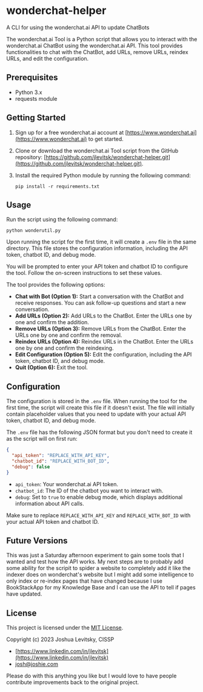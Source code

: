 # wonderchat-helper
A CLI for using the wonderchat.ai API to update ChatBots

The wonderchat.ai Tool is a Python script that allows you to interact with the wonderchat.ai ChatBot using the wonderchat.ai API. This tool provides functionalities to chat with the ChatBot, add URLs, remove URLs, reindex URLs, and edit the configuration.

Prerequisites
-------------

- Python 3.x
- requests module

Getting Started
---------------

1. Sign up for a free wonderchat.ai account at [https://www.wonderchat.ai](https://www.wonderchat.ai) to get started.
2. Clone or download the wonderchat.ai Tool script from the GitHub repository: [https://github.com/jlevitsk/wonderchat-helper.git](https://github.com/jlevitsk/wonderchat-helper.git).
3. Install the required Python module by running the following command:

   ```shell
   pip install -r requirements.txt
   ```

Usage
-----

Run the script using the following command:

```shell
python wonderutil.py
```

Upon running the script for the first time, it will create a `.env` file in the same directory. This file stores the configuration information, including the API token, chatbot ID, and debug mode.

You will be prompted to enter your API token and chatbot ID to configure the tool. Follow the on-screen instructions to set these values.

The tool provides the following options:

- **Chat with Bot (Option 1):** Start a conversation with the ChatBot and receive responses. You can ask follow-up questions and start a new conversation.
- **Add URLs (Option 2):** Add URLs to the ChatBot. Enter the URLs one by one and confirm the addition.
- **Remove URLs (Option 3):** Remove URLs from the ChatBot. Enter the URLs one by one and confirm the removal.
- **Reindex URLs (Option 4):** Reindex URLs in the ChatBot. Enter the URLs one by one and confirm the reindexing.
- **Edit Configuration (Option 5):** Edit the configuration, including the API token, chatbot ID, and debug mode.
- **Quit (Option 6):** Exit the tool. 

Configuration
-------------

The configuration is stored in the `.env` file. When running the tool for the first time, the script will create this file if it doesn't exist. The file will initially contain placeholder values that you need to update with your actual API token, chatbot ID, and debug mode.

The `.env` file has the following JSON format but you don't need to create it as the script will on first run:

```json
{
  "api_token": "REPLACE_WITH_API_KEY",
  "chatbot_id": "REPLACE_WITH_BOT_ID",
  "debug": false
}
```

- `api_token`: Your wonderchat.ai API token.
- `chatbot_id`: The ID of the chatbot you want to interact with.
- `debug`: Set to `true` to enable debug mode, which displays additional information about API calls.

Make sure to replace `REPLACE_WITH_API_KEY` and `REPLACE_WITH_BOT_ID` with your actual API token and chatbot ID.

Future Versions
---------------
This was just a Saturday afternoon experiment to gain some tools that I wanted and test how the API works. My next steps are to probably add some ability for the scripit to spider a website to completely add it like the indexer does on wonderchat's website but I might add some intelligence to only index or re-index pages that have changed because I use BookStackApp for my Knowledge Base and I can use the API to tell if pages have updated. 

License
-------

This project is licensed under the [MIT License](LICENSE).

Copyright (c) 2023 Joshua Levitsky, CISSP
- [https://www.linkedin.com/in/jlevitsk](https://www.linkedin.com/in/jlevitsk)
- [josh@joshie.com](josh@joshie.com)

Please do with this anything you like but I would love to have people contribute improvements back to the original project. 
